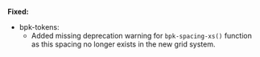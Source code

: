 **Fixed:**
- bpk-tokens:
  - Added missing deprecation warning for `bpk-spacing-xs()` function as this spacing no longer exists in the new grid system.